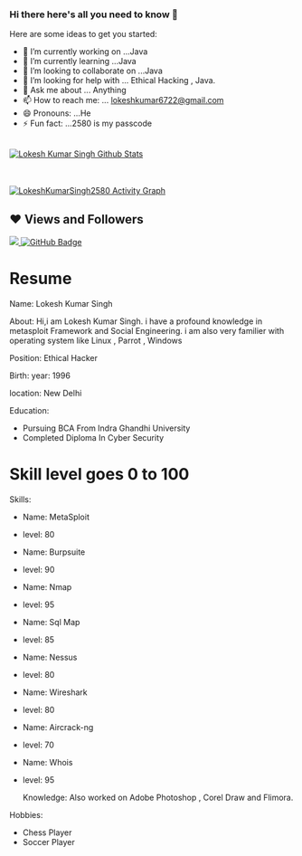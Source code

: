 ### Hi there here's all you need to know 👋




Here are some ideas to get you started:

- 🔭 I’m currently working on ...Java
- 🌱 I’m currently learning ...Java
- 👯 I’m looking to collaborate on ...Java
- 🤔 I’m looking for help with ... Ethical Hacking , Java.
- 💬 Ask me about ... Anything
- 📫 How to reach me: ... lokeshkumar6722@gmail.com
- 😄 Pronouns: ...He
- ⚡ Fun fact: ...2580 is my passcode




 <br/>
    <a href="https://github.com/LokeshKumarSingh2580/github-readme-stats"><img alt="Lokesh Kumar Singh Github Stats" src="https://github-readme-stats.vercel.app/api?username=LokeshKumarSingh2580&show_icons=true&count_private=true&theme=react&hide_border=true&bg_color=0D1117" /></a>
 
  <br/>
  
  
<br/>
<br/>



<a href="https://github.comLokeshKumarSingh2580/github-readme-activity-graph"><img alt="LokeshKumarSingh2580 Activity Graph" src="https://activity-graph.herokuapp.com/graph?username=LokeshKumarSingh2580&&bg_color=0D1117&color=5BCDEC&line=5BCDEC&point=FFFFFF&hide_border=true" /></a>



## ❤ Views and Followers
<a href="https://github.com/LokeshKumarSingh2580/github-profile-views-counter">
    <img src="https://komarev.com/ghpvc/?username=LokeshKumarSingh2580">
</a>
<a href="https://github.com/LokeshKumarSingh2580?tab=followers"><img src="https://img.shields.io/github/followers/LokeshKumarSingh2580?label=Followers&style=social" alt="GitHub Badge"></a>





#               Resume

Name: Lokesh Kumar Singh

 
About: Hi,i am Lokesh Kumar Singh. i have a profound knowledge in metasploit Framework 
        and Social Engineering.
        i am also very familier with operating system like Linux , Parrot , Windows   
     
Position: Ethical Hacker

Birth:
  year: 1996
  
  location: New Delhi

Education:
- Pursuing BCA From Indra Ghandhi University
- Completed Diploma In Cyber Security
 
# Skill level goes 0 to 100
Skills:
- Name: MetaSploit
- level: 80
- Name: Burpsuite
-  level: 90
- Name: Nmap
- level: 95
- Name: Sql Map
- level: 85
- Name: Nessus
- level: 80
- Name: Wireshark 
- level: 80
- Name: Aircrack-ng
- level: 70
- Name: Whois
- level: 95
  
  Knowledge: Also worked on Adobe Photoshop , Corel
 Draw and Flimora.
 
Hobbies:
- Chess Player
- Soccer Player
